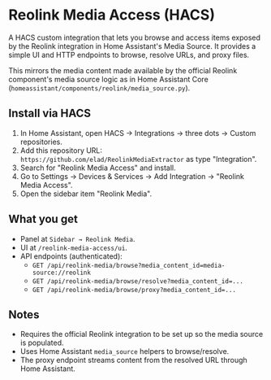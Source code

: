 # Reolink Media Access (HACS)

A HACS custom integration that lets you browse and access items exposed by the Reolink integration in Home Assistant's Media Source. It provides a simple UI and HTTP endpoints to browse, resolve URLs, and proxy files.

This mirrors the media content made available by the official Reolink component's media source logic as in Home Assistant Core (`homeassistant/components/reolink/media_source.py`).

## Install via HACS

1. In Home Assistant, open HACS → Integrations → three dots → Custom repositories.
2. Add this repository URL: `https://github.com/elad/ReolinkMediaExtractor` as type "Integration".
3. Search for "Reolink Media Access" and install.
4. Go to Settings → Devices & Services → Add Integration → "Reolink Media Access".
5. Open the sidebar item "Reolink Media".

## What you get

- Panel at `Sidebar → Reolink Media`.
- UI at `/reolink-media-access/ui`.
- API endpoints (authenticated):
  - `GET /api/reolink-media/browse?media_content_id=media-source://reolink`
  - `GET /api/reolink-media/browse/resolve?media_content_id=...`
  - `GET /api/reolink-media/browse/proxy?media_content_id=...`

## Notes

- Requires the official Reolink integration to be set up so the media source is populated.
- Uses Home Assistant `media_source` helpers to browse/resolve.
- The proxy endpoint streams content from the resolved URL through Home Assistant.
